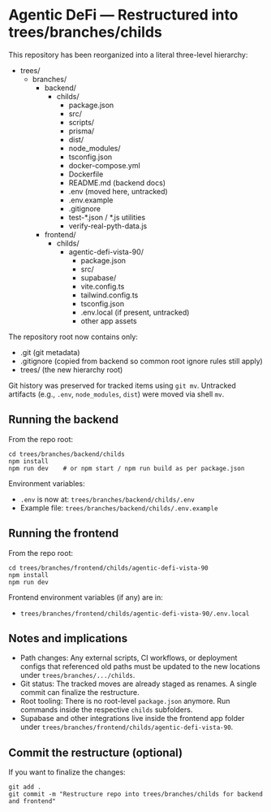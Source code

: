 # Agentic DeFi — Restructured into trees/branches/childs

This repository has been reorganized into a literal three-level hierarchy:

- trees/
  - branches/
    - backend/
      - childs/
        - package.json
        - src/
        - scripts/
        - prisma/
        - dist/
        - node_modules/
        - tsconfig.json
        - docker-compose.yml
        - Dockerfile
        - README.md (backend docs)
        - .env (moved here, untracked)
        - .env.example
        - .gitignore
        - test-*.json / *.js utilities
        - verify-real-pyth-data.js
    - frontend/
      - childs/
        - agentic-defi-vista-90/
          - package.json
          - src/
          - supabase/
          - vite.config.ts
          - tailwind.config.ts
          - tsconfig.json
          - .env.local (if present, untracked)
          - other app assets

The repository root now contains only:
- .git (git metadata)
- .gitignore (copied from backend so common root ignore rules still apply)
- trees/ (the new hierarchy root)

Git history was preserved for tracked items using `git mv`. Untracked artifacts (e.g., `.env`, `node_modules`, `dist`) were moved via shell `mv`.

## Running the backend

From the repo root:

```
cd trees/branches/backend/childs
npm install
npm run dev    # or npm start / npm run build as per package.json
```

Environment variables:
- `.env` is now at: `trees/branches/backend/childs/.env`
- Example file: `trees/branches/backend/childs/.env.example`

## Running the frontend

From the repo root:

```
cd trees/branches/frontend/childs/agentic-defi-vista-90
npm install
npm run dev
```

Frontend environment variables (if any) are in:
- `trees/branches/frontend/childs/agentic-defi-vista-90/.env.local`

## Notes and implications

- Path changes: Any external scripts, CI workflows, or deployment configs that referenced old paths must be updated to the new locations under `trees/branches/.../childs`.
- Git status: The tracked moves are already staged as renames. A single commit can finalize the restructure.
- Root tooling: There is no root-level `package.json` anymore. Run commands inside the respective `childs` subfolders.
- Supabase and other integrations live inside the frontend app folder under `trees/branches/frontend/childs/agentic-defi-vista-90`.

## Commit the restructure (optional)

If you want to finalize the changes:

```
git add .
git commit -m "Restructure repo into trees/branches/childs for backend and frontend"
